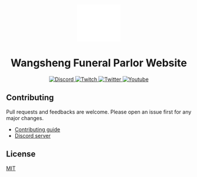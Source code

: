 <div>
	<p align="center">
		<img src="./assets/wfp_logo.svg" height="100px">
	</p>
	<h1 align="center">Wangsheng Funeral Parlor Website</h1>
	<p align="center">
		<a href="https://discord.gg/hutao">
			<img src="https://img.shields.io/discord/791074691841523742.svg?label=Discord&labelColor=7289da&color=2c2f33&style=flat" alt="Discord">
		</a>
		<a href="https://www.twitch.tv/wangshengfp">
			<img src="https://img.shields.io/twitch/status/wangshengfp?labelColor=6441a5&color=2c2f33&&style=flat" alt="Twitch">
		</a>
		<a href="https://twitter.com/wangshengfp/">
			<img src="https://img.shields.io/twitter/follow/wangshengfp?labelColor=00acee&color=2c2f33&&style=flat" alt="Twitter">
		</a>
		<a href="https://www.youtube.com/channel/UCDOOTQsQ8V68mqOQ06JI0GQ/">
			<img src="https://img.shields.io/youtube/channel/subscribers/UCDOOTQsQ8V68mqOQ06JI0GQ?labelColor=ff0000&color=2c2f33&&style=flat" alt="Youtube">
		</a>
	</p>
	</p>
</div>

## Contributing
Pull requests and feedbacks are welcome. Please open an issue first for any major changes.
- [Contributing guide](./CONTRIBUTING.md)
- [Discord server](https://discord.gg/hutao)

## License
[MIT](./LICENSE)
